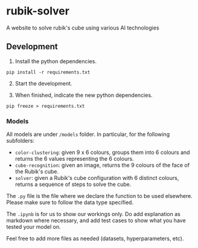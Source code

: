 # rubik-solver
A website to solve rubik's cube using various AI technologies

## Development

1. Install the python dependencies.

```
pip install -r requirements.txt
```

2. Start the development.

3. When finished, indicate the new python dependencies.

```
pip freeze > requirements.txt
```

### Models

All models are under `/models` folder. In particular, for the following subfolders:

* `color-clustering`: given 9 x 6 colours, groups them into 6 colours and returns the 6 values representing the 6 colours.
* `cube-recognition`: given an image, returns the 9 colours of the face of the Rubik's cube.
* `solver`: given a Rubik's cube configuration with 6 distinct colours, returns a sequence of steps to solve the cube.

The `.py` file is the file where we declare the function to be used elsewhere. Please make sure to follow the data type specified.

The `.ipynb` is for us to show our workings only. Do add explanation as markdown where necessary, and add test cases to show what you have tested your model on.

Feel free to add more files as needed (datasets, hyperparameters, etc).
